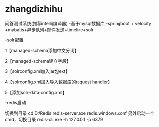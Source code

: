# zhangdizhihu
问答测试系统(推荐intellij编译器)
-基于mysql数据库
-springboot + velocity +mybatis+异步队列+邮件发送+timeline+solr

-solr配置

1【managed-schema添加中文分词】

2【managed-schema建立字段】

3【solrconfig.xml加入jar包ext】

4【solrconfig.xml加入导入数据库的request handler】

5【添加solr-data-config.xml】

-redis启动

切换到目录 cd D:\Redis
redis-server.exe redis.windows.conf
另外启动一个cmd，切换目录
redis-cli.exe -h 127.0.0.1 -p 6379


